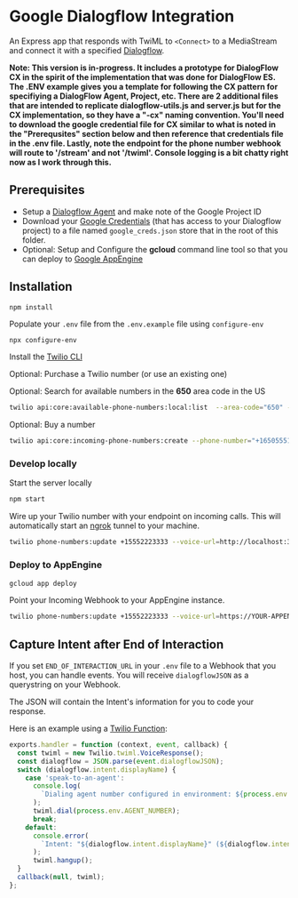 # Google Dialogflow Integration

An Express app that responds with TwiML to `<Connect>` to a MediaStream and connect it with a specified [Dialogflow](https://dialogflow.com/).

**Note: This version is in-progress. It includes a prototype for DialogFlow CX in the spirit of the implementation that was done for DialogFlow ES. The .ENV example gives you a template for following the CX pattern for specifiying a DialogFlow Agent, Project, etc. There are 2 additional files that are intended to replicate dialogflow-utils.js and server.js but for the CX implementation, so they have a "-cx" naming convention. You'll need to download the google credential file for CX similar to what is noted in the "Prerequsites" section below and then reference that credentials file in the .env file. Lastly, note the endpoint for the phone number webhook will route to '/stream' and not '/twiml'. Console logging is a bit chatty right now as I work through this.**

## Prerequisites

- Setup a [Dialogflow Agent](https://cloud.google.com/dialogflow/docs/agents-overview) and make note of the Google Project ID
- Download your [Google Credentials](https://cloud.google.com/docs/authentication/getting-started) (that has access to your Dialogflow project) to a file named `google_creds.json` store that in the root of this folder.
- Optional: Setup and Configure the **gcloud** command line tool so that you can deploy to [Google AppEngine](https://cloud.google.com/sdk/gcloud/reference/app)

## Installation

```
npm install
```

Populate your `.env` file from the `.env.example` file using `configure-env`

```bash
npx configure-env
```

Install the [Twilio CLI](https://www.twilio.com/docs/twilio-cli/quickstart)

Optional: Purchase a Twilio number (or use an existing one)

Optional: Search for available numbers in the **650** area code in the US

```bash
twilio api:core:available-phone-numbers:local:list  --area-code="650" --country-code=US --voice-enabled
```

Optional: Buy a number

```bash
twilio api:core:incoming-phone-numbers:create --phone-number="+16505551234"
```

### Develop locally

Start the server locally

```bash
npm start
```

Wire up your Twilio number with your endpoint on incoming calls. This will automatically start an [ngrok](https://ngrok.com) tunnel to your machine.

```bash
twilio phone-numbers:update +15552223333 --voice-url=http://localhost:3000/twiml
```

### Deploy to AppEngine

```bash
gcloud app deploy
```

Point your Incoming Webhook to your AppEngine instance.

```bash
twilio phone-numbers:update +15552223333 --voice-url=https://YOUR-APPENGINE-INSTANCE.appspot.com/twiml
```

## Capture Intent after End of Interaction

If you set `END_OF_INTERACTION_URL` in your `.env` file to a Webhook that you host, you can handle events. You will receive `dialogflowJSON` as a querystring on your Webhook.

The JSON will contain the Intent's information for you to code your response.

Here is an example using a [Twilio Function](https://www.twilio.com/docs/runtime/functions):

```javascript
exports.handler = function (context, event, callback) {
  const twiml = new Twilio.twiml.VoiceResponse();
  const dialogflow = JSON.parse(event.dialogflowJSON);
  switch (dialogflow.intent.displayName) {
    case 'speak-to-an-agent':
      console.log(
        `Dialing agent number configured in environment: ${process.env.AGENT_NUMBER}`
      );
      twiml.dial(process.env.AGENT_NUMBER);
      break;
    default:
      console.error(
        `Intent: "${dialogflow.intent.displayName}" (${dialogflow.intent.name}) was not handled.`
      );
      twiml.hangup();
  }
  callback(null, twiml);
};
```
